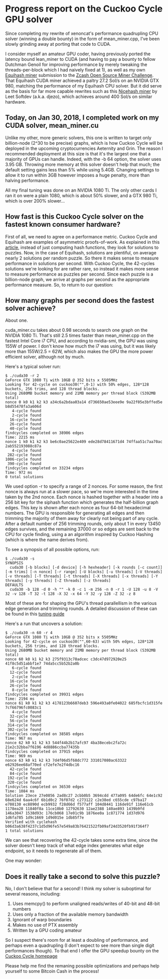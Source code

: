Progress report on the Cuckoo Cycle GPU solver
============

Since completing my rewrite of xenoncat's performance quadrupling CPU solver (winning a double bounty)
in the form of mean_miner.cpp, I've been slowly grinding away at porting that code to CUDA.

I consider myself an amateur GPU coder, having previously ported the latency bound lean_miner to CUDA
(and having to pay a bounty to fellow Dutchman Genoil for improving performance by merely
tweaking the threads-per-block which I had naively fixed at 1), as well as my own
[Equihash miner](https://github.com/tromp/equihash) submission to the
[Zcash Open Source Miner Challenge](https://z.cash/blog/open-source-miner-winners.html).
That Equihash CUDA miner achieved a paltry 27.2 Sol/s on an NVIDIA GTX 980,
matching the performance of my Equihash CPU solver. But it did serve as the basis for far more capable
rewrites such as this
[Nicehash miner](https://github.com/nicehash/nheqminer/blob/master/cuda_djezo/equi_miner.cu)
by Leet Softdev (a.k.a. djezo), which achieves around 400 Sol/s on similar hardware.

Today, on Jan 30, 2018, I completed work on my CUDA solver, mean_miner.cu
------------

Unlike my other, more generic solvers, this one is written to target only billion-node (2^30 to be precise)
graphs, which is how Cuckoo Cycle will be deployed in the upcoming cryptocurrencies Aeternity and Grin.
The reason I recommended deployment at this size is that it's the largest one that a majority of GPUs
can handle. Indeed, with the -b 64 option, the solver uses 3.95 GB. Throwing more memory at this solver
doesn't help that much; the default setting gains less than 5% while using 5.4GB.
Changing settings to allow it to run within 3GB however imposes a huge penalty, more than halving performance.

All my final tuning was done on an NVIDIA 1080 Ti. The only other cards I ran it on were
a plain 1080, which is about 50% slower, and a GTX 980 Ti, which is over 200% slower...

How fast is this Cuckoo Cycle solver on the fastest known consumer hardware?
------------

First of all, we need to agree on a performance metric. Cuckoo Cycle and Equihash are examples of
asymmetric proofs-of-work. As explained in this
[article](http://cryptorials.io/beyond-hashcash-proof-work-theres-mining-hashing),
instead of just computing hash functions, they look for solutions to puzzles. Now, in the case of
Equihash, solutions are plentiful, on average nearly 2 solutions per random puzzle. So there it makes
sense to measure performance in solutions per second. With Cuckoo Cycle, the 42-cycles solutions
we're looking for are rather rare, so instead it makes more sense to measure performance as puzzles
per second. Since each puzzle is a billion-node graph, we arrive at graphs per second as the appropriate
performance measure. So, to return to our question:

How many graphs per second does the fastest solver achieve?
------------

About one.

cuda_miner.cu takes about 0.98 seconds to search one graph on the NVIDIA 1080 Ti.
That's still 2.5 times faster than mean_miner.cpp on the fastest Intel Core i7 CPU,
and according to nvidia-smi, the GPU was using 155W of power.
I don't know how much the i7 was using, but it was likely more than 155W/2.5 = 62W,
which also makes the GPU the more power efficient solver, although not by much.

Here's a typical solver run:

    $ ./cuda30 -r 2
    GeForce GTX 1080 Ti with 10GB @ 352 bits x 5505MHz
    Looking for 42-cycle on cuckoo30("",0-1) with 50% edges, 128*128 buckets, 256 trims, and 128 thread blocks.
    Using 2680MB bucket memory and 21MB memory per thread block (5392MB total)
    nonce 0 k0 k1 k2 k3 a34c6a2bdaa03a14 d736650ae53eee9e 9a22f05e3bffed5e b8d55478fa3a606d
       4-cycle found
       2-cycle found
      16-cycle found
      26-cycle found
      40-cycle found
    findcycles completed on 38906 edges
    Time: 2215 ms
    nonce 1 k0 k1 k2 k3 be6c0ae25622e409 ede28d78411671d4 74ffaa51c7aa70ac 2ab552193088c87a
       4-cycle found
     282-cycle found
    1006-cycle found
     390-cycle found
    findcycles completed on 33234 edges
    Time: 972 ms
    0 total solutions

We used option -r to specify a range of 2 nonces. For some reason, the first
nonce is always run at a slower pace, so we're more interested in the time
taken by the 2nd nonce. Each nonce is hashed together with a header into a 256
bit key for the siphash function which generates the half-billion graph edges.
This key is shown after each nonce as four 64-bit hexadecimal numbers. The GPU is
responsible for generating all edges and then trimming the majority of
them away for clearly not being part of any cycle. After a default number of
256 trimming rounds, only about 1 in every 13450 edges survives, and the
remaining 37000 or so edges are sent back to the CPU for cycle finding, using a an
algorithm inspired by Cuckoo Hashing (which is where the name derives from).

To see a synopsis of all possible options, run:

    $ ./cuda30 -s
    SYNOPSIS
      cuda30 [-b blocks] [-d device] [-h hexheader] [-k rounds [-c count]] [-m trims] [-n nonce] [-r range] [-U blocks] [-u threads] [-V threads] [-v threads] [-T threads] [-t threads] [-X threads] [-x threads] [-Y threads] [-y threads] [-Z threads] [-z threads]
    DEFAULTS
      cuda30 -b 128 -d 0 -h "" -k 0 -c 1 -m 256 -n 0 -r 1 -U 128 -u 8 -V 32 -v 128 -T 32 -t 128 -X 32 -x 64 -Y 32 -y 128 -Z 32 -z 8


Most of these are for shaping the GPU's thread parallellism in the various edge generation and trimming rounds. 
A detailed discussion of these can be found in this [tuning guide](https://github.com/tromp/cuckoo/blob/master/GPU_tuning.md)

Here's a run that uncovers a solution:

    $ ./cuda30 -n 60 -r 4
    GeForce GTX 1080 Ti with 10GB @ 352 bits x 5505MHz
    Looking for 42-cycle on cuckoo30("",60-63) with 50% edges, 128*128 buckets, 256 trims, and 128 thread blocks.
    Using 2680MB bucket memory and 21MB memory per thread block (5392MB total)
    nonce 60 k0 k1 k2 k3 275f9313c78adcec c3dc47d972920e25 41f8c5d51abbf1e7 74da5cc5b52b2a0b
       6-cycle found
      12-cycle found
       2-cycle found
      16-cycle found
      26-cycle found
       8-cycle found
    findcycles completed on 39931 edges
    Time: 2194 ms
    nonce 61 k0 k1 k2 k3 4178123b6607deb3 596e493a0fe04022 685fbcfc1d315fe 7cf66796fc0083c1
       4-cycle found
      32-cycle found
      56-cycle found
     314-cycle found
     302-cycle found
    findcycles completed on 38585 edges
    Time: 967 ms
    nonce 62 k0 k1 k2 k3 544f44b2b17afc97 4ba38ecebc2fa72c 21e2c32bba7f6196 4d8886ccba77435b
    findcycles completed on 37915 edges
    Time: 969 ms
    nonce 63 k0 k1 k2 k3 7d4f06d5f68dc772 331017080ac63322 e62926ee68af70ed cf2efe7e2f4dbc16
      42-cycle found
      84-cycle found
     192-cycle found
     320-cycle found
    findcycles completed on 36530 edges
    Time: 1084 ms
    Solution 23ece 27e0856 2ad8c27 2cbb0b5 3694cdd 477a095 64de6fc 64e1c92 68e624d 6aa4c6f 6b1d0c2 76f07d2 c273122 c2e38ed c655cde c97ba17 e708130 ec8890d ecb9932 f28d66d f577aff 104d8441 116de91f 116e61cb 1178ea28 11840f8a 11ce10b0 12792630 12ae2388 140ae893 1439b9fd 146a3047 1538d93c 176cb068 17e01c9b 1876ee0a 1c871774 1d37d976 1d6fa785 1d9c1669 1d9d015e 1db85f7e
    Verified with cyclehash b06d3a638f4237c1d5d96fe57e549a83b76421522fb09af24d3520fb91f364f7
    1 total solutions

We can see that recovering the 42-cycle takes some extra time, since the solver doesn't keep track of what
edge index generates what edge endpoint, so it needs to regenerate all of them.


One may wonder:

Does it really take a second to solve this puzzle?
------------

No, I don't believe that for a second! I think my solver is suboptimal for several reasons, including:

1. Uses memcpy() to perform unaligned reads/writes of 40-bit and 48-bit numbers
2. Uses only a fraction of the available memory bandwidth
3. Ignorant of warp boundaries
4. Makes no use of PTX assembly
5. Written by a GPU coding amateur

So I suspect there's room for at least a doubling of performance, and perhaps even a quadrupling
(I don't expect to see more than single digit performances though).
To that end I offer the GPU speedup bounty on the [Cuckoo Cycle homepage](https://github.com/tromp/cuckoo)

Please help me find the remaning possible optimizations and perhaps help yourself to some Bitcoin Cash
in the process!
